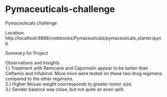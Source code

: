 # Pymaceuticals-challenge
Pymaceuticals challenge

Location:
http://localhost:8888/notebooks/Pymaceuticals/pymaceuticals_starter.ipynb

Summary for Project

Observations and Insights                                                                            
1.) Treatment with Ramicane and Capomulin appear to be better than Ceftamin and Infubinol. More mice were 
    tested on these two drug regimens compared to the other regimens.                                                       
2.) Higher Mouse weight coorresponds to greater tumor size.                                                
3.) Gender balance was close, but not quite an even split. 

